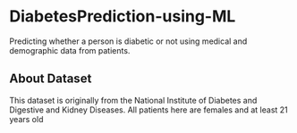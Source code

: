 # DiabetesPrediction-using-ML
Predicting whether a person is diabetic or not using  medical and demographic data from patients.

## About Dataset
This dataset is originally from the National Institute of Diabetes and Digestive and Kidney
Diseases. All patients here are females and at least 21 years old
